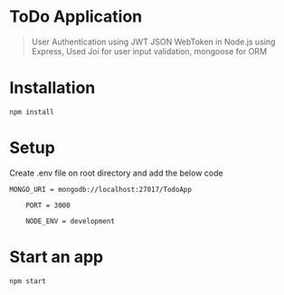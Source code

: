 <h1>ToDo Application</h1>
<blockquote>
<p>User Authentication using JWT JSON WebToken in Node.js using Express, Used Joi for user input validation, mongoose for ORM</p>
</blockquote>
<h1>Installation</h1>
<code>npm install</code>
<h1>Setup</h1>
<p>Create .env file on root directory and add the below code</p>
<code>MONGO_URI = mongodb://localhost:27017/TodoApp<br>
    PORT = 3000<br>
    NODE_ENV = development</code>
</blockquote>
<h1>Start an app</h2>
<code>npm start</code>